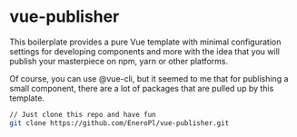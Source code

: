 # vue-publisher

This boilerplate provides a pure Vue template with minimal configuration settings for developing components and more with the idea that you will publish your masterpiece on npm, yarn or other platforms.

Of course, you can use @vue-cli, but it seemed to me that for publishing a small component, there are a lot of packages that are pulled up by this template.

```sh
// Just clone this repo and have fun
git clone https://github.com/EneroPl/vue-publisher.git
```
